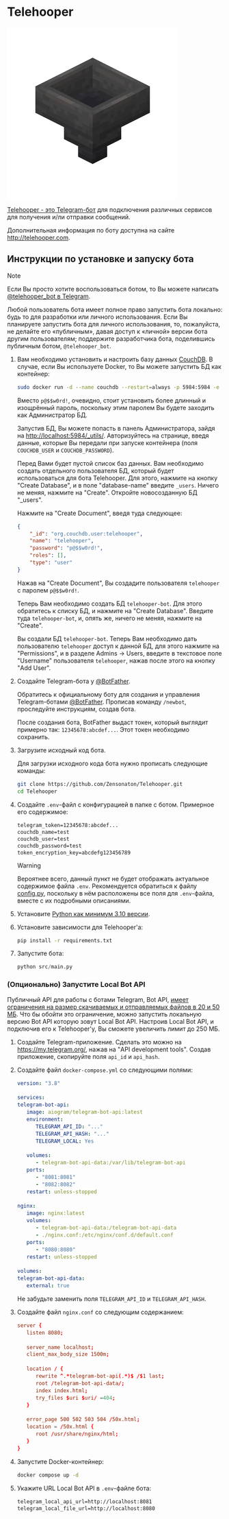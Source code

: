 # Telehooper

![Лого бота Telehooper](resources/logo.png)

[Telehooper - это Telegram-бот](https://t.me/telehooper_bot) для подключения различных сервисов для получения и/ли отправки сообщений.

Дополнительная информация по боту доступна на сайте <http://telehooper.com>.

## Инструкции по установке и запуску бота

> [!NOTE]
> Если Вы просто хотите воспользоваться ботом, то Вы можете написать [@telehooper_bot в Telegram](https://t.me/telehooper_bot).

Любой пользователь бота имеет полное право запустить бота локально: будь то для разработки или личного использования. Если Вы планируете запустить бота для личного использования, то, пожалуйста, не делайте его «публичным», давая доступ к «личной» версии бота другим пользователям; поддержите разработчика бота, поделившись публичным ботом, `@telehooper_bot`.

1. Вам необходимо установить и настроить базу данных [CouchDB](https://couchdb.apache.org/). В случае, если Вы используете Docker, то Вы можете запустить БД как контейнер:

   ```bash
   sudo docker run -d --name couchdb --restart=always -p 5984:5984 -e COUCHDB_USER=admin -e COUCHDB_PASSWORD=p@$$w0rd! couchdb:latest
   ```

   Вместо `p@$$w0rd!`, очевидно, стоит установить более длинный и изощрённый пароль, поскольку этим паролем Вы будете заходить как Администратор БД.

   Запустив БД, Вы можете попасть в панель Администратора, зайдя на <http://localhost:5984/_utils/>. Авторизуйтесь на странице, введя данные, которые Вы передали при запуске контейнера (поля `COUCHDB_USER` и `COUCHDB_PASSWORD`).

   Перед Вами будет пустой список баз данных. Вам необходимо создать отдельного пользователя БД, который будет использоваться для бота Telehooper. Для этого, нажмите на кнопку "Create Database", и в поле "database-name" введите `_users`. Ничего не меняя, нажмите на "Create". Откройте новосозданную БД "_users".

   Нажмите на "Create Document", введя туда следующее:

   ```json
   {
       "_id": "org.couchdb.user:telehooper",
       "name": "telehooper",
       "password": "p@$$w0rd!",
       "roles": [],
       "type": "user"
   }
   ```

   Нажав на "Create Document", Вы создадите пользователя `telehooper` с паролем `p@$$w0rd!`.

   Теперь Вам необходимо создать БД `telehooper-bot`. Для этого обратитесь к списку БД, и нажмите на "Create Database". Введите туда `telehooper-bot`, и, опять же, ничего не меняя, нажмите на "Create".

   Вы создали БД `telehooper-bot`. Теперь Вам необходимо дать пользователю `telehooper` доступ к данной БД, для этого нажмите на "Permissions", и в разделе Admins -> Users, введите в текстовое поле "Username" пользователя `telehooper`, нажав после этого на кнопку "Add User".

2. Создайте Telegram-бота у [@BotFather](https://t.me/botfather).

   Обратитесь к официальному боту для создания и управления Telegram-ботами [@BotFather](https://t.me/botfather). Прописав команду `/newbot`, проследуйте инструкциям, создав бота.

   После создания бота, BotFather выдаст токен, который выглядит примерно так: `12345678:abcdef...`. Этот токен необходимо сохранить.
3. Загрузите исходный код бота.

   Для загрузки исходного кода бота нужно прописать следующие команды:

   ```bash
   git clone https://github.com/Zensonaton/Telehooper.git
   cd Telehooper
   ```

4. Создайте `.env`-файл с конфигурацией в папке с ботом. Примерное его содержимое:

   ```env
   telegram_token=12345678:abcdef...
   couchdb_name=test
   couchdb_user=test
   couchdb_password=test
   token_encryption_key=abcdefg123456789
   ```

   > [!WARNING]
   > Вероятнее всего, данный пункт не будет отображать актуальное содержимое файла `.env`. Рекомендуется обратиться к файлу [config.py](src/config.py), поскольку в нём расположены все поля для `.env`-файла, вместе с их подробными описаниями.

5. Установите [Python как минимум 3.10 версии](https://www.python.org/).
6. Установите зависимости для Telehooper'а:

   ```bash
   pip install -r requirements.txt
   ```

7. Запустите бота:

   ```python
   python src/main.py
   ```

### (Опционально) Запустите Local Bot API

Публичный API для работы с ботами Telegram, Bot API, [имеет ограничения на размер скачиваемых и отправляемых файлов в 20 и 50 МБ](https://core.telegram.org/bots/faq#how-do-i-upload-a-large-file). Что бы обойти это ограничение, можно запустить локальную версию Bot API которую зовут Local Bot API. Настроив Local Bot API, и подключив его к Telehooper'у, Вы сможете увеличить лимит до 250 МБ.

1. Создайте Telegram-приложение. Сделать это можно на <https://my.telegram.org/>, нажав на "API development tools". Создав приложение, скопируйте поля `api_id` и `api_hash`.
2. Создайте файл `docker-compose.yml` со следующими полями:

   ```yml
   version: "3.8"

   services:
   telegram-bot-api:
      image: aiogram/telegram-bot-api:latest
      environment:
         TELEGRAM_API_ID: "..."
         TELEGRAM_API_HASH: "..."
         TELEGRAM_LOCAL: Yes

      volumes:
         - telegram-bot-api-data:/var/lib/telegram-bot-api
      ports:
         - "8081:8081"
         - "8082:8082"
      restart: unless-stopped

   nginx:
      image: nginx:latest
      volumes:
         - telegram-bot-api-data:/telegram-bot-api-data
         - ./nginx.conf:/etc/nginx/conf.d/default.conf
      ports:
         - "8080:8080"
      restart: unless-stopped

   volumes:
   telegram-bot-api-data:
      external: true
   ```

   Не забудьте заменить поля `TELEGRAM_API_ID` и `TELEGRAM_API_HASH`.

3. Создайте файл `nginx.conf` со следующим содержанием:

   ```conf
   server {
      listen 8080;

      server_name localhost;
      client_max_body_size 1500m;

      location / {
         rewrite ^.*telegram-bot-api(.*)$ /$1 last;
         root /telegram-bot-api-data/;
         index index.html;
         try_files $uri $uri/ =404;
      }

      error_page 500 502 503 504 /50x.html;
      location = /50x.html {
         root /usr/share/nginx/html;
      }
   }
   ```

4. Запустите Docker-контейнер:

   ```bash
   docker compose up -d
   ```

5. Укажите URL Local Bot API в `.env`-файле бота:

   ```env
   telegram_local_api_url=http://localhost:8081
   telegram_local_file_url=http://localhost:8080
   ```
